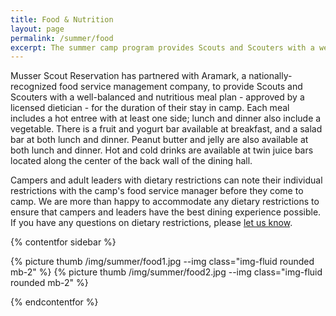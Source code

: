 ```yaml
---
title: Food & Nutrition
layout: page
permalink: /summer/food
excerpt: The summer camp program provides Scouts and Scouters with a well-balanced and nutritious meal plan for the duration of their stay in camp.
---
```


Musser Scout Reservation has partnered with Aramark, a nationally-recognized food service management company, to provide Scouts and Scouters with a well-balanced and nutritious meal plan - approved by a licensed dietician - for the duration of their stay in camp. Each meal includes a hot entree with at least one side; lunch and dinner also include a vegetable. There is a fruit and yogurt bar available at breakfast, and a salad bar at both lunch and dinner. Peanut butter and jelly are also available at both lunch and dinner. Hot and cold drinks are available at twin juice bars located along the center of the back wall of the dining hall.

Campers and adult leaders with dietary restrictions can note their individual restrictions with the camp's food service manager before they come to camp. We are more than happy to accommodate any dietary restrictions to ensure that campers and leaders have the best dining experience possible. If you have any questions on dietary restrictions, please [let us know](/contact?subject=Food).

{% contentfor sidebar %}

{% picture thumb /img/summer/food1.jpg --img class="img-fluid rounded mb-2" %}
{% picture thumb /img/summer/food2.jpg --img class="img-fluid rounded mb-2" %}

{% endcontentfor %}
